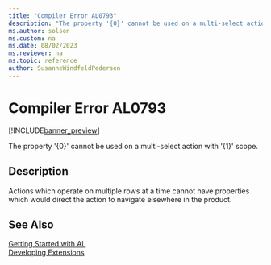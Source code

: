 ```yaml
---
title: "Compiler Error AL0793"
description: "The property '{0}' cannot be used on a multi-select action with '{1}' scope."
ms.author: solsen
ms.custom: na
ms.date: 08/02/2023
ms.reviewer: na
ms.topic: reference
author: SusanneWindfeldPedersen
---
```

[//]: # (START>DO_NOT_EDIT)
[//]: # (IMPORTANT:Do not edit any of the content between here and the END>DO_NOT_EDIT.)
[//]: # (Any modifications should be made in the .xml files in the ModernDev repo.)
# Compiler Error AL0793

[!INCLUDE[banner_preview](../includes/banner_preview.md)]

The property '{0}' cannot be used on a multi-select action with '{1}' scope.


## Description
Actions which operate on multiple rows at a time cannot have properties which would direct the action to navigate elsewhere in the product.  

[//]: # (IMPORTANT: END>DO_NOT_EDIT)
## See Also  
[Getting Started with AL](../devenv-get-started.md)  
[Developing Extensions](../devenv-dev-overview.md)  
